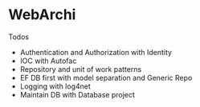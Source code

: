 # WebArchi
Todos
- Authentication and Authorization with Identity
- IOC with Autofac
- Repository and unit of work patterns
- EF DB first with model separation and Generic Repo
- Logging with log4net
- Maintain DB with Database project

